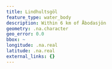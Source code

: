 ```yaml
---
title: Lindhultsgöl
feature_type: water_body
description: Within 6 km of Åbodasjön
geometry: .na.character
geo_error: 0.0
bbox: ~
longitude: .na.real
latitude: .na.real
external_links: {}
---
```

